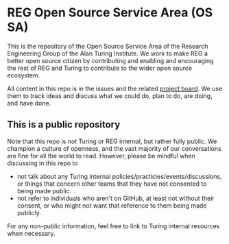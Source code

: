 # REG Open Source Service Area (OS SA)
This is the repository of the Open Source Service Area of the Research Engineering Group of the Alan Turing Institute. We work to make REG a better open source citizen by contributing and enabling and encouraging the rest of REG and Turing to contribute to the wider open source ecosystem.

All content in this repo is in the issues and the related [project board](https://github.com/orgs/alan-turing-institute/projects/156). We use them to track ideas and discuss what we could do, plan to do, are doing, and have done.

## This is a public repository

Note that this repo is _not_ Turing or REG internal, but rather fully public. We champion a culture of openness, and the vast majority of our conversations are fine for all the world to read. However, please be mindful when discussing in this repo to
* not talk about any Turing internal policies/practicies/events/discussions, or things that concern other teams that they have not consented to being made public.
* not refer to individuals who aren't on GitHub, at least not without their consent, or who might not want that reference to them being made publicly.

For any non-public information, feel free to link to Turing internal resources when necessary.
